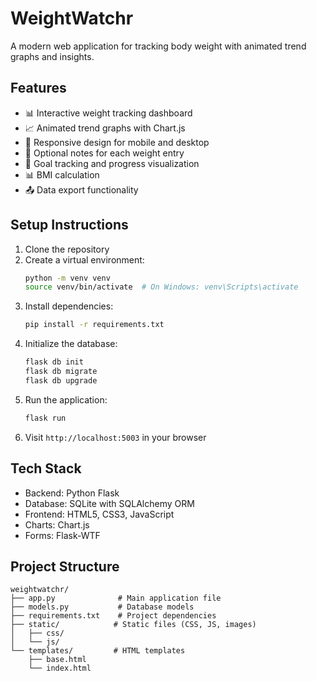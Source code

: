 # WeightWatchr

A modern web application for tracking body weight with animated trend graphs and insights.

## Features

- 📊 Interactive weight tracking dashboard
- 📈 Animated trend graphs with Chart.js
- 📱 Responsive design for mobile and desktop
- 📝 Optional notes for each weight entry
- 🎯 Goal tracking and progress visualization
- 📊 BMI calculation
- 📤 Data export functionality

## Setup Instructions

1. Clone the repository
2. Create a virtual environment:
   ```bash
   python -m venv venv
   source venv/bin/activate  # On Windows: venv\Scripts\activate
   ```
3. Install dependencies:
   ```bash
   pip install -r requirements.txt
   ```
4. Initialize the database:
   ```bash
   flask db init
   flask db migrate
   flask db upgrade
   ```
5. Run the application:
   ```bash
   flask run
   ```
6. Visit `http://localhost:5003` in your browser

## Tech Stack

- Backend: Python Flask
- Database: SQLite with SQLAlchemy ORM
- Frontend: HTML5, CSS3, JavaScript
- Charts: Chart.js
- Forms: Flask-WTF

## Project Structure

```
weightwatchr/
├── app.py              # Main application file
├── models.py           # Database models
├── requirements.txt    # Project dependencies
├── static/            # Static files (CSS, JS, images)
│   ├── css/
│   └── js/
└── templates/         # HTML templates
    ├── base.html
    └── index.html
``` 